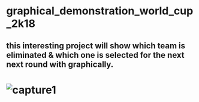 # graphical_demonstration_world_cup_2k18
  ## this interesting project will show which team is eliminated & which one is selected for the next next round with graphically.
# ![capture1](https://user-images.githubusercontent.com/18087611/42736218-323cc2dc-8884-11e8-9186-0fd83221b69d.JPG)

